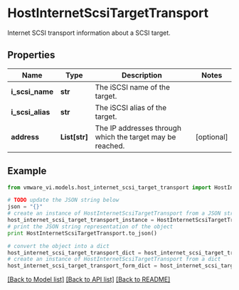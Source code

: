 # HostInternetScsiTargetTransport

Internet SCSI transport information about a SCSI target. 

## Properties
Name | Type | Description | Notes
------------ | ------------- | ------------- | -------------
**i_scsi_name** | **str** | The iSCSI name of the target.  | 
**i_scsi_alias** | **str** | The iSCSI alias of the target.  | 
**address** | **List[str]** | The IP addresses through which the target may be reached.  | [optional] 

## Example

```python
from vmware_vi.models.host_internet_scsi_target_transport import HostInternetScsiTargetTransport

# TODO update the JSON string below
json = "{}"
# create an instance of HostInternetScsiTargetTransport from a JSON string
host_internet_scsi_target_transport_instance = HostInternetScsiTargetTransport.from_json(json)
# print the JSON string representation of the object
print HostInternetScsiTargetTransport.to_json()

# convert the object into a dict
host_internet_scsi_target_transport_dict = host_internet_scsi_target_transport_instance.to_dict()
# create an instance of HostInternetScsiTargetTransport from a dict
host_internet_scsi_target_transport_form_dict = host_internet_scsi_target_transport.from_dict(host_internet_scsi_target_transport_dict)
```
[[Back to Model list]](../README.md#documentation-for-models) [[Back to API list]](../README.md#documentation-for-api-endpoints) [[Back to README]](../README.md)


